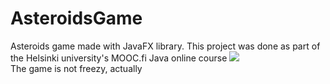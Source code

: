 # AsteroidsGame
Asteroids game made with JavaFX library. This project was done as part of the Helsinki university's MOOC.fi Java online course
![](https://i.imgur.com/wE34zsq.gif) 
<br>
The game is not freezy, actually
